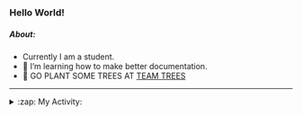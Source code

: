 ### Hello World!

##### About:
- Currently I am a student.
- 🌱 I’m learning how to make better documentation.
- 🌱 GO PLANT SOME TREES AT [TEAM TREES](https://teamtrees.org/)

---
<details>
  <summary>:zap: My Activity:</summary>
  
<!--START_SECTION:waka-->
![Code Time](http://img.shields.io/badge/Code%20Time-1%2C080%20hrs%2043%20mins-blue)

**I'm a Night 🦉** 

```text
🌞 Morning                1265 commits        ██░░░░░░░░░░░░░░░░░░░░░░░   09.04 % 
🌆 Daytime                4843 commits        █████████░░░░░░░░░░░░░░░░   34.60 % 
🌃 Evening                4097 commits        ███████░░░░░░░░░░░░░░░░░░   29.27 % 
🌙 Night                  3791 commits        ███████░░░░░░░░░░░░░░░░░░   27.09 % 
```
📅 **I'm Most Productive on Wednesday** 

```text
Monday                   2157 commits        ████░░░░░░░░░░░░░░░░░░░░░   15.41 % 
Tuesday                  1705 commits        ███░░░░░░░░░░░░░░░░░░░░░░   12.18 % 
Wednesday                3203 commits        ██████░░░░░░░░░░░░░░░░░░░   22.89 % 
Thursday                 1755 commits        ███░░░░░░░░░░░░░░░░░░░░░░   12.54 % 
Friday                   1379 commits        ██░░░░░░░░░░░░░░░░░░░░░░░   09.85 % 
Saturday                 1299 commits        ██░░░░░░░░░░░░░░░░░░░░░░░   09.28 % 
Sunday                   2498 commits        ████░░░░░░░░░░░░░░░░░░░░░   17.85 % 
```


📊 **This Week I Spent My Time On** 

```text
🔥 Editors: 
VS Code                  10 hrs 12 mins      █████████████████████████   100.00 % 

🐱‍💻 Projects: 
CSF22                    6 hrs 32 mins       ████████████████░░░░░░░░░   64.00 % 
praise                   3 hrs 35 mins       █████████░░░░░░░░░░░░░░░░   35.14 % 
os-lab                   5 mins              ░░░░░░░░░░░░░░░░░░░░░░░░░   00.86 % 
```


 Last Updated on 30/03/2023 05:07:32 UTC
<!--END_SECTION:waka-->
</details>
